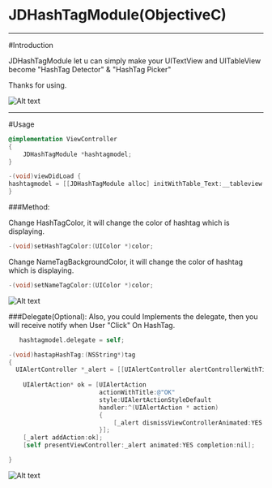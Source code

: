 # JDHashTagModule(ObjectiveC)

***
#Introduction

JDHashTagModule let u can simply make your UITextView and UITableView become "HashTag Detector" & "HashTag Picker" 

Thanks for using.

![Alt text](/../master/Readme_img/JDhashtagmodule_demo.gif?raw=true "")
***
#Usage

```objective-c
@implementation ViewController
{
    JDHashTagModule *hashtagmodel;
}

-(void)viewDidLoad {
hashtagmodel = [[JDHashTagModule alloc] initWithTable_Text:__tableview txt:__textview];
}
```

###Method:



Change HashTagColor, it will change the color of hashtag which is displaying.
```objective-c
-(void)setHashTagColor:(UIColor *)color; 
```
Change NameTagBackgroundColor, it will change the color of hashtag which is displaying.
```objective-c
-(void)setNameTagColor:(UIColor *)color;
```

![Alt text](/../master/Readme_img/hashcolor_setting.gif?raw=true "")

###Delegate(Optional):
Also, you could Implements the delegate, then you will receive notify when User "Click" On HashTag.
```objective-c
   hashtagmodel.delegate = self;
```
```objective-c
-(void)hastapHashTag:(NSString*)tag
{
  UIAlertController *_alert = [[UIAlertController alertControllerWithTitle:tag message:@"" preferredStyle:UIAlertControllerStyleAlert] init];
    
    UIAlertAction* ok = [UIAlertAction
                         actionWithTitle:@"OK"
                         style:UIAlertActionStyleDefault
                         handler:^(UIAlertAction * action)
                         {
                             [_alert dismissViewControllerAnimated:YES completion:nil];
                         }];
    [_alert addAction:ok];
    [self presentViewController:_alert animated:YES completion:nil];

}
```

![Alt text](/../master/Readme_img/delegate_test.gif?raw=true "")
